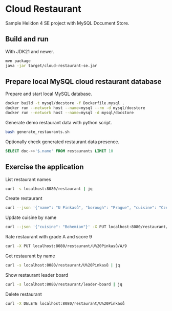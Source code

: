 # Cloud Restaurant

Sample Helidon 4 SE project with MySQL Document Store.

## Build and run


With JDK21 and newer.
```bash
mvn package
java -jar target/cloud-restaurant-se.jar
```

## Prepare local MySQL cloud restaurant database

Prepare and start local MySQL database.
```sh
docker build -t mysql/docstore -f Dockerfile.mysql .
docker run --network host --name=mysql --rm -d mysql/docstore
docker run --network host --name=mysql -d mysql/docstore
```
Generate demo restaurant data with python script.
```sh
bash generate_restaurants.sh
```
Optionally check generated restaurant data presence.
```sql
SELECT doc->>'$.name' FROM restaurants LIMIT 10
```

## Exercise the application
List restaurant names
```sh
curl -s localhost:8080/restaurant | jq
```

Create restaurant
```sh
curl --json '{"name": "U Pinkasů", "borough": "Prague", "cuisine": "Czech", "grades": [], "address": {"building": "756","coord": [50.083379906386426, 14.423576184193138],"street": "Jungmannovo nám.", "zipcode": "11000"}}' -X POST localhost:8080/restaurant
```

Update cuisine by name
```sh
curl --json '{"cuisine": "Bohemian"}' -X PUT localhost:8080/restaurant/U%20Pinkasů
```

Rate restaurant with grade A and score 9
```sh
curl -X PUT localhost:8080/restaurant/U%20Pinkasů/A/9
```

Get restaurant by name
```sh
curl -s localhost:8080/restaurant/U%20Pinkasů | jq
```

Show restaurant leader board
```sh
curl -s localhost:8080/restaurant/leader-board | jq
```

Delete restaurant
```sh
curl -X DELETE localhost:8080/restaurant/U%20Pinkasů
```